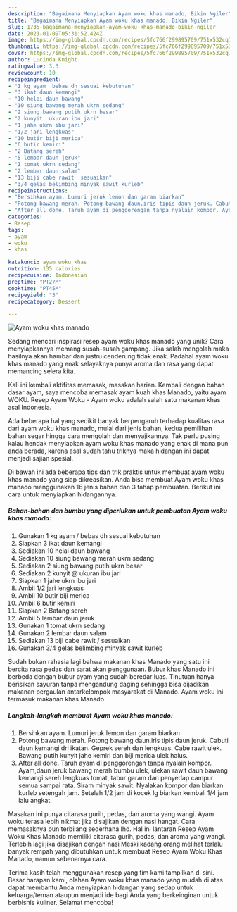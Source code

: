 ```yaml
---
description: "Bagaimana Menyiapkan Ayam woku khas manado, Bikin Ngiler"
title: "Bagaimana Menyiapkan Ayam woku khas manado, Bikin Ngiler"
slug: 1735-bagaimana-menyiapkan-ayam-woku-khas-manado-bikin-ngiler
date: 2021-01-09T05:31:52.424Z
image: https://img-global.cpcdn.com/recipes/5fc766f299895709/751x532cq70/ayam-woku-khas-manado-foto-resep-utama.jpg
thumbnail: https://img-global.cpcdn.com/recipes/5fc766f299895709/751x532cq70/ayam-woku-khas-manado-foto-resep-utama.jpg
cover: https://img-global.cpcdn.com/recipes/5fc766f299895709/751x532cq70/ayam-woku-khas-manado-foto-resep-utama.jpg
author: Lucinda Knight
ratingvalue: 3.3
reviewcount: 10
recipeingredient:
- "1 kg ayam  bebas dh sesuai kebutuhan"
- "3 ikat daun kemangi"
- "10 helai daun bawang"
- "10 siung bawang merah ukrn sedang"
- "2 siung bawang putih ukrn besar"
- "2 kunyit  ukuran ibu jari"
- "1 jahe ukrn ibu jari"
- "1/2 jari lengkuas"
- "10 butir biji merica"
- "6 butir kemiri"
- "2 Batang sereh"
- "5 lembar daun jeruk"
- "1 tomat ukrn sedang"
- "2 lembar daun salam"
- "13 biji cabe rawit  sesuaikan"
- "3/4 gelas belimbing minyak sawit kurleb"
recipeinstructions:
- "Bersihkan ayam. Lumuri jeruk lemon dan garam biarkan"
- "Potong bawang merah. Potong bawang daun.iris tipis daun jeruk. Cabuti daun kemangi dri ikatan. Geprek sereh dan lengkuas. Cabe rawit ulek. Bawang putih kunyit jahe kemiri dan biji merica ulek halus."
- "After all done. Taruh ayam di penggorengan tanpa nyalain kompor. Ayam,daun jeruk bawang merah bumbu ulek, ulekan rawit daun bawang kemangi sereh lengkuas tomat, tabur garam dan penyedap campur semua sampai rata. Siram minyak sawit. Nyalakan kompor dan biarkan kurleb setengah jam. Setelah 1/2 jam di kocek lg biarkan kembali 1/4 jam lalu angkat."
categories:
- Resep
tags:
- ayam
- woku
- khas

katakunci: ayam woku khas 
nutrition: 135 calories
recipecuisine: Indonesian
preptime: "PT27M"
cooktime: "PT45M"
recipeyield: "3"
recipecategory: Dessert

---
```



![Ayam woku khas manado](https://img-global.cpcdn.com/recipes/5fc766f299895709/751x532cq70/ayam-woku-khas-manado-foto-resep-utama.jpg)

Sedang mencari inspirasi resep ayam woku khas manado yang unik? Cara menyiapkannya memang susah-susah gampang. Jika salah mengolah maka hasilnya akan hambar dan justru cenderung tidak enak. Padahal ayam woku khas manado yang enak selayaknya punya aroma dan rasa yang dapat memancing selera kita.

Kali ini kembali aktifitas memasak, masakan harian. Kembali dengan bahan dasar ayam, saya mencoba memasak ayam kuah khas Manado, yaitu ayam WOKU. Resep Ayam Woku - Ayam woku adalah salah satu makanan khas asal Indonesia.

Ada beberapa hal yang sedikit banyak berpengaruh terhadap kualitas rasa dari ayam woku khas manado, mulai dari jenis bahan, kedua pemilihan bahan segar hingga cara mengolah dan menyajikannya. Tak perlu pusing kalau hendak menyiapkan ayam woku khas manado yang enak di mana pun anda berada, karena asal sudah tahu triknya maka hidangan ini dapat menjadi sajian spesial.


Di bawah ini ada beberapa tips dan trik praktis untuk membuat ayam woku khas manado yang siap dikreasikan. Anda bisa membuat Ayam woku khas manado menggunakan 16 jenis bahan dan 3 tahap pembuatan. Berikut ini cara untuk menyiapkan hidangannya.

<!--inarticleads1-->

##### Bahan-bahan dan bumbu yang diperlukan untuk pembuatan Ayam woku khas manado:

1. Gunakan 1 kg ayam / bebas dh sesuai kebutuhan
1. Siapkan 3 ikat daun kemangi
1. Sediakan 10 helai daun bawang
1. Sediakan 10 siung bawang merah ukrn sedang
1. Sediakan 2 siung bawang putih ukrn besar
1. Sediakan 2 kunyit @ ukuran ibu jari
1. Siapkan 1 jahe ukrn ibu jari
1. Ambil 1/2 jari lengkuas
1. Ambil 10 butir biji merica
1. Ambil 6 butir kemiri
1. Siapkan 2 Batang sereh
1. Ambil 5 lembar daun jeruk
1. Gunakan 1 tomat ukrn sedang
1. Gunakan 2 lembar daun salam
1. Sediakan 13 biji cabe rawit / sesuaikan
1. Gunakan 3/4 gelas belimbing minyak sawit kurleb


Sudah bukan rahasia lagi bahwa makanan khas Manado yang satu ini bercita rasa pedas dan sarat akan penggunaan. Bubur khas Manado ini berbeda dengan bubur ayam yang sudah beredar luas. Tinutuan hanya berisikan sayuran tanpa mengandung daging sehingga bisa dijadikan makanan pergaulan antarkelompok masyarakat di Manado. Ayam woku ini termasuk makanan khas Manado. 

<!--inarticleads2-->

##### Langkah-langkah membuat Ayam woku khas manado:

1. Bersihkan ayam. Lumuri jeruk lemon dan garam biarkan
1. Potong bawang merah. Potong bawang daun.iris tipis daun jeruk. Cabuti daun kemangi dri ikatan. Geprek sereh dan lengkuas. Cabe rawit ulek. Bawang putih kunyit jahe kemiri dan biji merica ulek halus.
1. After all done. Taruh ayam di penggorengan tanpa nyalain kompor. Ayam,daun jeruk bawang merah bumbu ulek, ulekan rawit daun bawang kemangi sereh lengkuas tomat, tabur garam dan penyedap campur semua sampai rata. Siram minyak sawit. Nyalakan kompor dan biarkan kurleb setengah jam. Setelah 1/2 jam di kocek lg biarkan kembali 1/4 jam lalu angkat.


Masakan ini punya citarasa gurih, pedas, dan aroma yang wangi. Ayam woku terasa lebih nikmat jika disajikan dengan nasi hangat. Cara memasaknya pun terbilang sederhana lho. Hal ini lantaran Resep Ayam Woku Khas Manado memiliki citarasa gurih, pedas, dan aroma yang wangi. Terlebih lagi jika disajikan dengan nasi Meski kadang orang melihat terlalu banyak rempah yang dibutuhkan untuk membuat Resep Ayam Woku Khas Manado, namun sebenarnya cara. 

Terima kasih telah menggunakan resep yang tim kami tampilkan di sini. Besar harapan kami, olahan Ayam woku khas manado yang mudah di atas dapat membantu Anda menyiapkan hidangan yang sedap untuk keluarga/teman ataupun menjadi ide bagi Anda yang berkeinginan untuk berbisnis kuliner. Selamat mencoba!
